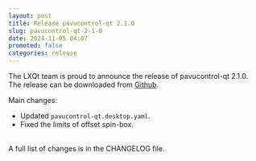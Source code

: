 ```yaml
---
layout: post
title: Release pavucontrol-qt 2.1.0
slug: pavucontrol-qt-2-1-0
date: 2024-11-05 04:07
promoted: false
categories: release
---
```


The LXQt team is proud to announce the release of pavucontrol-qt 2.1.0.
The release can be downloaded from [Github](https://github.com/lxqt/pavucontrol-qt/releases).

Main changes:

 * Updated `pavucontrol-qt.desktop.yaml`.
 * Fixed the limits of offset spin-box.


<br/>
A full list of changes is in the CHANGELOG file.
<br/>
